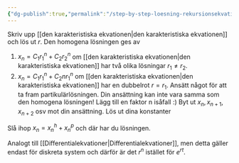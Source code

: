 ```yaml
---
{"dg-publish":true,"permalink":"/step-by-step-loesning-rekursionsekvation/","tags":["funktionsteori"]}
---
```


Skriv upp [[den karakteristiska ekvationen\|den karakteristiska ekvationen]] och lös ut $r$.
Den homogena lösningen ges av
1. $x_{n}= C_{1}r_{1}^{n}+C_{2}r_{2}^{n}$ om [[den karakteristiska ekvationen\|den karakteristiska ekvationen]] har två olika lösningar $r_{1}\neq r_{2}$.
2. $x_{n}=C_{1}r_{1}^{n}+C_2nr_{1}^{n}$ om [[den karakteristiska ekvationen\|den karakteristiska ekvationen]] har en dubbelrot $r=r_1$.
Ansätt något för att ta fram partikulärlösningen. Din ansättning kan inte vara samma som den homogena lösningen! Lägg till en faktor n isåfall :)
Byt ut $x_{n}, x_{n+1}, x_{n+2}$ osv mot din ansättning.
Lös ut dina konstanter

Slå ihop $x_{n}=x_{n}^{h}+x_{n}^{p}$ och där har du lösningen.

Analogt till [[Differentialekvationer\|Differentialekvationer]], men detta gäller endast för diskreta system och därför är det $r^{n}$ istället för $e^{rt}$.